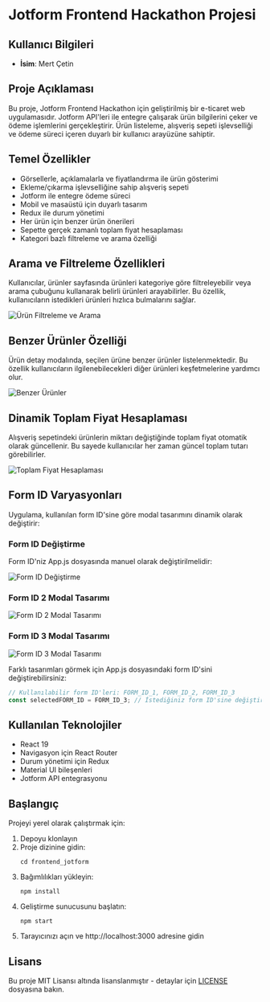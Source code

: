 # Jotform Frontend Hackathon Projesi

## Kullanıcı Bilgileri

-   **İsim**: Mert Çetin

## Proje Açıklaması

Bu proje, Jotform Frontend Hackathon için geliştirilmiş bir e-ticaret web uygulamasıdır. Jotform API'leri ile entegre çalışarak ürün bilgilerini çeker ve ödeme işlemlerini gerçekleştirir. Ürün listeleme, alışveriş sepeti işlevselliği ve ödeme süreci içeren duyarlı bir kullanıcı arayüzüne sahiptir.

## Temel Özellikler

-   Görsellerle, açıklamalarla ve fiyatlandırma ile ürün gösterimi
-   Ekleme/çıkarma işlevselliğine sahip alışveriş sepeti
-   Jotform ile entegre ödeme süreci
-   Mobil ve masaüstü için duyarlı tasarım
-   Redux ile durum yönetimi
-   Her ürün için benzer ürün önerileri
-   Sepette gerçek zamanlı toplam fiyat hesaplaması
-   Kategori bazlı filtreleme ve arama özelliği

## Arama ve Filtreleme Özellikleri

Kullanıcılar, ürünler sayfasında ürünleri kategoriye göre filtreleyebilir veya arama çubuğunu kullanarak belirli ürünleri arayabilirler. Bu özellik, kullanıcıların istedikleri ürünleri hızlıca bulmalarını sağlar.

![Ürün Filtreleme ve Arama](screenshots/product_filter_search.png)

## Benzer Ürünler Özelliği

Ürün detay modalında, seçilen ürüne benzer ürünler listelenmektedir. Bu özellik kullanıcıların ilgilenebilecekleri diğer ürünleri keşfetmelerine yardımcı olur.

![Benzer Ürünler](screenshots/similar_products.png)

## Dinamik Toplam Fiyat Hesaplaması

Alışveriş sepetindeki ürünlerin miktarı değiştiğinde toplam fiyat otomatik olarak güncellenir. Bu sayede kullanıcılar her zaman güncel toplam tutarı görebilirler.

![Toplam Fiyat Hesaplaması](screenshots/total_price.png)

## Form ID Varyasyonları

Uygulama, kullanılan form ID'sine göre modal tasarımını dinamik olarak değiştirir:

### Form ID Değiştirme

Form ID'niz App.js dosyasında manuel olarak değiştirilmelidir:

![Form ID Değiştirme](screenshots/to_change_form_id.png)

### Form ID 2 Modal Tasarımı

![Form ID 2 Modal Tasarımı](screenshots/form_id_2_modal.png)

### Form ID 3 Modal Tasarımı

![Form ID 3 Modal Tasarımı](screenshots/form_id_3_modal.png)

Farklı tasarımları görmek için App.js dosyasındaki form ID'sini değiştirebilirsiniz:

```javascript
// Kullanılabilir form ID'leri: FORM_ID_1, FORM_ID_2, FORM_ID_3
const selectedFORM_ID = FORM_ID_3; // İstediğiniz form ID'sine değiştirin
```

## Kullanılan Teknolojiler

-   React 19
-   Navigasyon için React Router
-   Durum yönetimi için Redux
-   Material UI bileşenleri
-   Jotform API entegrasyonu

## Başlangıç

Projeyi yerel olarak çalıştırmak için:

1. Depoyu klonlayın
2. Proje dizinine gidin:
    ```
    cd frontend_jotform
    ```
3. Bağımlılıkları yükleyin:
    ```
    npm install
    ```
4. Geliştirme sunucusunu başlatın:
    ```
    npm start
    ```
5. Tarayıcınızı açın ve http://localhost:3000 adresine gidin

## Lisans

Bu proje MIT Lisansı altında lisanslanmıştır - detaylar için [LICENSE](LICENSE) dosyasına bakın.
